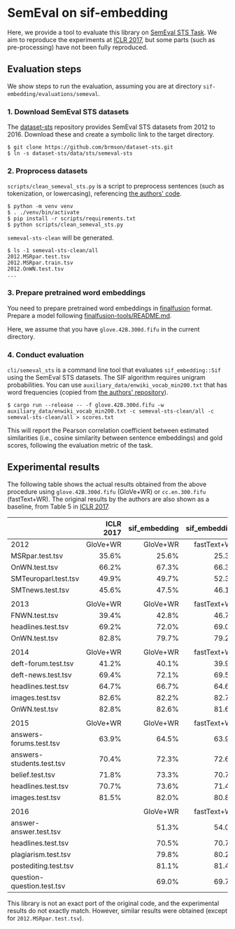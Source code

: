 # SemEval on sif-embedding

Here, we provide a tool to evaluate this library on [SemEval STS Task](https://aclanthology.org/S16-1081/).
We aim to reproduce the experiments at [ICLR 2017](https://openreview.net/forum?id=SyK00v5xx),
but some parts (such as pre-processing) have not been fully reproduced.

## Evaluation steps

We show steps to run the evaluation, assuming you are at directory `sif-embedding/evaluations/semeval`.

### 1. Download SemEval STS datasets

The [dataset-sts](https://github.com/brmson/dataset-sts) repository provides SemEval STS datasets from 2012 to 2016.
Download these and create a symbolic link to the target directory.

```shell
$ git clone https://github.com/brmson/dataset-sts.git
$ ln -s dataset-sts/data/sts/semeval-sts
```

### 2. Proprocess datasets

`scripts/clean_semeval_sts.py` is a script to preprocess sentences (such as tokenization, or lowercasing), referencing [the authors' code](https://github.com/PrincetonML/SIF).

```shell
$ python -m venv venv
$ . ./venv/bin/activate
$ pip install -r scripts/requirements.txt
$ python scripts/clean_semeval_sts.py
```

`semeval-sts-clean` will be generated.

```shell
$ ls -1 semeval-sts-clean/all
2012.MSRpar.test.tsv
2012.MSRpar.train.tsv
2012.OnWN.test.tsv
...
```

### 3. Prepare pretrained word embeddings

You need to prepare pretrained word embeddings in [finalfusion](https://docs.rs/finalfusion/) format.
Prepare a model following [finalfusion-tools/README.md](../../finalfusion-tools/README.md).

Here, we assume that you have `glove.42B.300d.fifu` in the current directory.

### 4. Conduct evaluation

`cli/semeval_sts` is a command line tool that evaluates `sif_embedding::Sif` using the SemEval STS datasets.
The SIF algorithm requires unigram probabilities.
You can use `auxiliary_data/enwiki_vocab_min200.txt` that has word frequencies (copied from [the authors' repository](https://github.com/PrincetonML/SIF)).

```shell
$ cargo run --release -- -f glove.42B.300d.fifu -w auxiliary_data/enwiki_vocab_min200.txt -c semeval-sts-clean/all -c semeval-sts-clean/all > scores.txt
```

This will report the Pearson correlation coefficient between estimated similarities
(i.e., cosine similarity between sentence embeddings) and gold scores, following the evaluation metric of the task.

## Experimental results

The following table shows the actual results obtained from the above procedure using `glove.42B.300d.fifu` (GloVe+WR) or `cc.en.300.fifu` (fastText+WR).
The original results by the authors are also shown as a baseline, from Table 5 in [ICLR 2017](https://openreview.net/forum?id=SyK00v5xx).

|                            | ICLR 2017 | sif_embedding | sif_embedding |
|----------------------------|----------:|--------------:|--------------:|
| 2012                       |  GloVe+WR |      GloVe+WR |   fastText+WR |
| MSRpar.test.tsv            |     35.6% |         25.6% |         25.3% |
| OnWN.test.tsv              |     66.2% |         67.3% |         66.3% |
| SMTeuroparl.test.tsv       |     49.9% |         49.7% |         52.3% |
| SMTnews.test.tsv           |     45.6% |         47.5% |         46.1% |
|                            |           |               |               |
| 2013                       |  GloVe+WR |      GloVe+WR |   fastText+WR |
| FNWN.test.tsv              |     39.4% |         42.8% |         46.7% |
| headlines.test.tsv         |     69.2% |         72.0% |         69.0% |
| OnWN.test.tsv              |     82.8% |         79.7% |         79.2% |
|                            |           |               |               |
| 2014                       |  GloVe+WR |      GloVe+WR |   fastText+WR |
| deft-forum.test.tsv        |     41.2% |         40.1% |         39.9% |
| deft-news.test.tsv         |     69.4% |         72.1% |         69.5% |
| headlines.test.tsv         |     64.7% |         66.7% |         64.6% |
| images.test.tsv            |     82.6% |         82.2% |         82.7% |
| OnWN.test.tsv              |     82.8% |         82.6% |         81.6% |
|                            |           |               |               |
| 2015                       |  GloVe+WR |      GloVe+WR |   fastText+WR |
| answers-forums.test.tsv    |     63.9% |         64.5% |         63.9% |
| answers-students.test.tsv  |     70.4% |         72.3% |         72.6% |
| belief.test.tsv            |     71.8% |         73.3% |         70.7% |
| headlines.test.tsv         |     70.7% |         73.6% |         71.4% |
| images.test.tsv            |     81.5% |         82.0% |         80.8% |
|                            |           |               |               |
| 2016                       |           |      GloVe+WR |   fastText+WR |
| answer-answer.test.tsv     |           |         51.3% |         54.0% |
| headlines.test.tsv         |           |         70.5% |         70.7% |
| plagiarism.test.tsv        |           |         79.8% |         80.2% |
| postediting.test.tsv       |           |         81.1% |         81.4% |
| question-question.test.tsv |           |         69.0% |         69.7% |

This library is not an exact port of the original code, and the experimental results do not exactly match.
However, similar results were obtained (except for `2012.MSRpar.test.tsv`).
